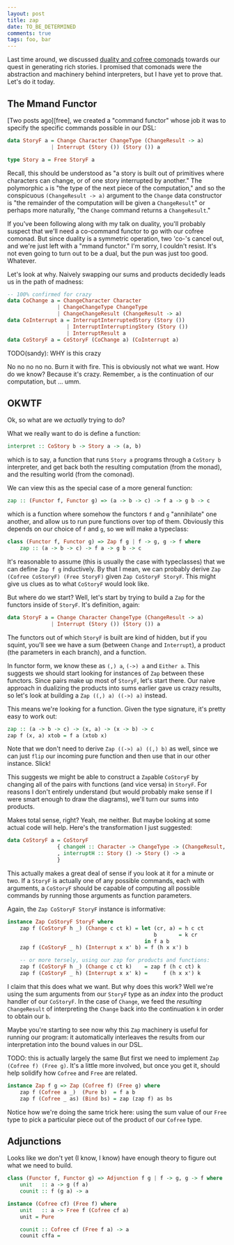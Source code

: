 ```yaml
---
layout: post
title: zap
date: TO_BE_DETERMINED
comments: true
tags: foo, bar
---
```


Last time around, we discussed [duality and cofree comonads][cofree] towards our
quest in generating rich stories. I promised that comonads were the abstraction
and machinery behind interpreters, but I have yet to prove that. Let's do it
today.

## The Mmand Functor

[Two posts ago][free], we created a "command functor" whose job it was to
specify the specific commands possible in our DSL:

```haskell
data StoryF a = Change Character ChangeType (ChangeResult -> a)
              | Interrupt (Story ()) (Story ()) a

type Story a = Free StoryF a
```

Recall, this should be understood as "a story is built out of primitives where
characters can change, or of one story interrupted by another." The polymorphic
`a` is "the type of the next piece of the computation," and so the conspicuous
`(ChangeResult -> a)` argument to the `Change` data constructor is "the
remainder of the computation will be given a `ChangeResult`" or perhaps more
naturally, "the `Change` command returns a `ChangeResult`."

If you've been following along with my talk on duality, you'll probably suspect
that we'll need a co-command functor to go with our cofree comonad. But since
duality is a symmetric operation, two 'co-'s cancel out, and we're just left
with a "mmand functor." I'm sorry, I couldn't resist. It's not even going to
turn out to be a dual, but the pun was just too good. Whatever.

Let's look at why. Naively swapping our sums and products decidedly leads us in
the path of madness:

```haskell
-- 100% confirmed for crazy
data CoChange a = ChangeCharacter Character
                | ChangeChangeType ChangeType
                | ChangeChangeResult (ChangeResult -> a)
data CoInterrupt a = InterruptInterruptedStory (Story ())
                   | InterruptInterruptingStory (Story ())
                   | InterruptResult a
data CoStoryF a = CoStoryF (CoChange a) (CoInterrupt a)
```

TODO(sandy): WHY is this crazy

No no no no no. Burn it with fire. This is obviously not what we want. How do we
know? Because it's crazy. Remember, `a` is the continuation of our computation,
but ... umm.

## OKWTF

Ok, so what are we *actually* trying to do?

What we really want to do is define a function:

```haskell
interpret :: CoStory b -> Story a -> (a, b)
```

which is to say, a function that runs `Story a` programs through a `CoStory b`
interpreter, and get back both the resulting computation (from the monad), and
the resulting world (from the comonad).

We can view this as the special case of a more general function:

```haskell
zap :: (Functor f, Functor g) => (a -> b -> c) -> f a -> g b -> c
```

which is a function where somehow the functors `f` and `g` "annihilate" one
another, and allow us to run pure functions over top of them. Obviously this
depends on our choice of `f` and `g`, so we will make a typeclass:

```haskell
class (Functor f, Functor g) => Zap f g | f -> g, g -> f where
    zap :: (a -> b -> c) -> f a -> g b -> c
```

It's reasonable to assume (this is usually the case with typeclasses) that we
can define `Zap f g` inductively. By that I mean, we can probably derive `Zap
(Cofree CoStoryF) (Free StoryF)` given `Zap CoStoryF StoryF`. This might give us
clues as to what `CoStoryF` would look like.

But where do we start? Well, let's start by trying to build a `Zap` for the
functors inside of `StoryF`. It's definition, again:

```haskell
data StoryF a = Change Character ChangeType (ChangeResult -> a)
              | Interrupt (Story ()) (Story ()) a
```

The functors out of which `StoryF` is built are kind of hidden, but if you
squint, you'll see we have a sum (between `Change` and `Interrupt`), a product
(the parameters in each branch), and a function.

In functor form, we know these as `(,) a`, `(->) a` and `Either a`. This
suggests we should start looking for instances of `Zap` between these functors.
Since pairs make up most of `StoryF`, let's start there. Our naive approach in
dualizing the products into sums earlier gave us crazy results, so let's look at
building a `Zap ((,) a) ((->) a)` instead.

This means we're looking for a function. Given the type signature, it's pretty
easy to work out:

```haskell
zap :: (a -> b -> c) -> (x, a) -> (x -> b) -> c
zap f (x, a) xtob = f a (xtob x)
```

Note that we don't need to derive `Zap ((->) a) ((,) b)` as well, since we can
just `flip` our incoming pure function and then use that in our other instance.
Slick!

This suggests we might be able to construct a `Zap`able `CoStoryF` by changing
all of the pairs with functions (and vice versa) in `StoryF`. For reasons I
don't entirely understand (but would probably make sense if I were smart enough
to draw the diagrams), we'll turn our sums into products.

Makes total sense, right? Yeah, me neither. But maybe looking at some actual
code will help. Here's the transformation I just suggested:


```haskell
data CoStoryF a = CoStoryF
                { changeH :: Character -> ChangeType -> (ChangeResult, a)
                , interruptH :: Story () -> Story () -> a
                }
```

This actually makes a great deal of sense if you look at it for a minute or two.
If a `StoryF` is actually one of any possible commands, each with arguments, a
`CoStoryF` should be capable of computing all possible commands by running those
arguments as function parameters.

Again, the `Zap CoStoryF StoryF` instance is informative:

```haskell
instance Zap CoStoryF StoryF where
    zap f (CoStoryF h _) (Change c ct k) = let (cr, a) = h c ct
                                               b       = k cr
                                            in f a b
    zap f (CoStoryF _ h) (Interrupt x x' b) = f (h x x') b

    -- or more tersely, using our zap for products and functions:
    zap f (CoStoryF h _) (Change c ct k)    = zap f (h c ct) k
    zap f (CoStoryF _ h) (Interrupt x x' k) =     f (h x x') k
```

I claim that this does what we want. But why does this work? Well we're using
the sum arguments from our `StoryF` type as an *index* into the product handler
of our `CoStoryF`. In the case of `Change`, we feed the *resulting*
`ChangeResult` of interpreting the `Change` back into the continuation `k` in
order to obtain our `b`.

Maybe you're starting to see now why this `Zap` machinery is useful for running
our program: it automatically interleaves the results from our interpretation
into the bound values in our DSL.

TODO: this is actually largely the same
But first we need to implement `Zap (Cofree f) (Free g)`. It's a little more
involved, but once you get it, should help solidify how `Cofree` and `Free` are
related.

```haskell
instance Zap f g => Zap (Cofree f) (Free g) where
    zap f (Cofree a _)  (Pure b)  = f a b
    zap f (Cofree _ as) (Bind bs) = zap (zap f) as bs
```

Notice how we're doing the same trick here: using the sum value of our `Free`
type to pick a particular piece out of the product of our `Cofree` type.


## Adjunctions

Looks like we don't yet (I know, I know) have enough theory to figure out what
we need to build.

```haskell
class (Functor f, Functor g) => Adjunction f g | f -> g, g -> f where
    unit   :: a -> g (f a)
    counit :: f (g a) -> a
```


```haskell
instance (Cofree cf) (Free f) where
    unit   :: a -> Free f (Cofree cf a)
    unit = Pure

    counit :: Cofree cf (Free f a) -> a
    counit cffa =
```


[cofree]:
[free]:

